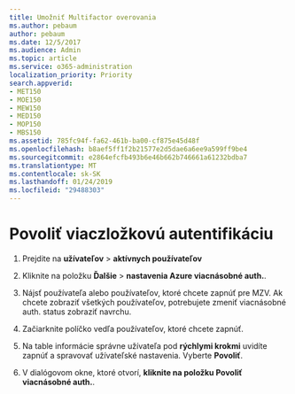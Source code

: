 ```yaml
---
title: Umožniť Multifactor overovania
ms.author: pebaum
author: pebaum
ms.date: 12/5/2017
ms.audience: Admin
ms.topic: article
ms.service: o365-administration
localization_priority: Priority
search.appverid:
- MET150
- MOE150
- MEW150
- MED150
- MOP150
- MBS150
ms.assetid: 785fc94f-fa62-461b-ba00-cf875e45d48f
ms.openlocfilehash: b8aef5ff1f2b21577e2d5dae6a6ee9a599ff9be4
ms.sourcegitcommit: e2864efcfb493b6e46b662b746661a61232bdba7
ms.translationtype: MT
ms.contentlocale: sk-SK
ms.lasthandoff: 01/24/2019
ms.locfileid: "29488303"
---
```

# <a name="enable-multi-factor-authentication"></a>Povoliť viaczložkovú autentifikáciu

1. Prejdite na **užívateľov** \> **aktívnych používateľov**
    
2. Kliknite na položku **Ďalšie** \> **nastavenia Azure viacnásobné auth.**. 
    
3. Nájsť používateľa alebo používateľov, ktoré chcete zapnúť pre MZV. Ak chcete zobraziť všetkých používateľov, potrebujete zmeniť viacnásobné auth. status zobraziť navrchu.
    
4. Začiarknite políčko vedľa používateľov, ktoré chcete zapnúť.
    
5.  Na table informácie správne užívateľa pod **rýchlymi krokmi** uvidíte zapnúť a spravovať užívateľské nastavenia. Vyberte **Povoliť**. 
    
6. V dialógovom okne, ktoré otvorí, **kliknite na položku Povoliť viacnásobné auth.**. 
    

